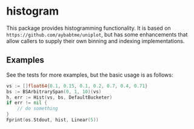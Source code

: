 # histogram

This package provides histogramming functionality. It is based on `https://github.com/aybabtme/uniplot`, but has some enhancements that allow callers to supply their own binning and indexing implementations.

## Examples

See the tests for more examples, but the basic usage is as follows:

```go
vs := []float64{0.1, 0.15, 0.1, 0.2, 0.7, 0.4, 0.71}
bs := BSArbitrarySpan(0, 1, 10)(vs)
h, err := Hist(vs, bs, DefaultBucketer)
if err != nil {
    // do something
}
Fprint(os.Stdout, hist, Linear(5))
```
